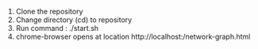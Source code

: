 <ol>
<li>Clone the repository</li>
<li>Change directory (cd) to repository</li>
<li>Run command : ./start.sh <python-version 2 or 3> <PORT></li>
<li>chrome-browser opens at location http://localhost:<PORT>/network-graph.html</li>
</ol>
